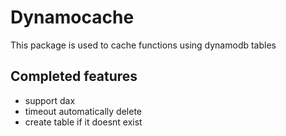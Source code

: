 # Dynamocache

This package is used to cache functions using dynamodb tables

## Completed features
- support dax
- timeout automatically delete
- create table if it doesnt exist
